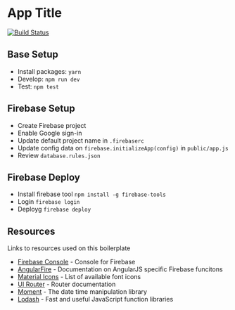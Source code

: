 # App Title

[![Build Status](https://travis-ci.org/elishaterada/angular-material-boilerplate.svg?branch=master)](https://travis-ci.org/elishaterada/angular-material-boilerplate)

## Base Setup

* Install packages: `yarn`
* Develop: `npm run dev`
* Test: `npm test`

## Firebase Setup

* Create Firebase project
* Enable Google sign-in
* Update default project name in `.firebaserc`
* Update config data on `firebase.initializeApp(config)` in `public/app.js`
* Review `database.rules.json`

## Firebase Deploy

* Install firebase tool `npm install -g firebase-tools`
* Login `firebase login`
* Deployg `firebase deploy`

## Resources

Links to resources used on this boilerplate

* [Firebase Console](https://console.firebase.google.com/) - Console for Firebase
* [AngularFire](https://github.com/firebase/angularfire/tree/master/docs/guide) - Documentation on AngularJS specific Firebase funcitons
* [Material Icons](https://material.io/icons/) - List of available font icons
* [UI Router](https://ui-router.github.io/docs/1.0.0-alpha.5/index.html#/api/ui.router.router.$urlRouterProvider) - Router documentation
* [Moment](http://momentjs.com/docs/) - The date time manipulation library
* [Lodash](https://lodash.com/) - Fast and useful JavaScript function libraries
